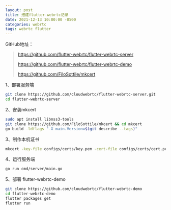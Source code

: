 ```yaml
---
layout: post
title: 搭建flutter-webrtc记录
date: 2021-12-13 10:00:00 -0500
categories: webrtc
tags: webrtc flutter
---
```

GitHub地址：

> https://github.com/flutter-webrtc/flutter-webrtc-server
>
> https://github.com/flutter-webrtc/flutter-webrtc-demo
>
> https://github.com/FiloSottile/mkcert

1、部署服务端 

```sh
git clone https://github.com/cloudwebrtc/flutter-webrtc-server.git
cd flutter-webrtc-server
```
 

2、安装mkcert 

```sh
sudo apt install libnss3-tools
git clone https://github.com/FiloSottile/mkcert && cd mkcert
go build -ldflags "-X main.Version=$(git describe --tags)"
```

3、制作本机证书 

```sh
mkcert -key-file configs/certs/key.pem -cert-file configs/certs/cert.pem  localhost 127.0.0.1 ::1 0.0.0.0
```


4、运行服务端

```sh
go run cmd/server/main.go
```

 

5、部署 flutter-webrtc-demo

```sh
git clone https://github.com/cloudwebrtc/flutter-webrtc-demo
cd flutter-webrtc-demo
flutter packages get
flutter run
```